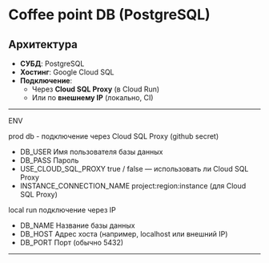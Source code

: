 # Coffee point DB (PostgreSQL)

## Архитектура

- **СУБД**: PostgreSQL
- **Хостинг**: Google Cloud SQL
- **Подключение**:
  - Через **Cloud SQL Proxy** (в Cloud Run)
  - Или по **внешнему IP** (локально, CI)

---
ENV

prod db - подключение через Cloud SQL Proxy (github secret)
* DB_USER Имя пользователя базы данных
* DB_PASS Пароль
* USE_CLOUD_SQL_PROXY true / false — использовать ли Cloud SQL Proxy
* INSTANCE_CONNECTION_NAME project:region:instance (для Cloud SQL Proxy)

local run подключение через IP
* DB_NAME Название базы данных
* DB_HOST Адрес хоста (например, localhost или внешний IP)
* DB_PORT Порт (обычно 5432)
---

